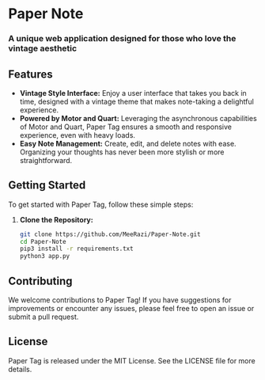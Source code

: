 # Paper Note

### A unique web application designed for those who love the vintage aesthetic 

## Features

- **Vintage Style Interface:** Enjoy a user interface that takes you back in time, designed with a vintage theme that makes note-taking a delightful experience.
- **Powered by Motor and Quart:** Leveraging the asynchronous capabilities of Motor and Quart, Paper Tag ensures a smooth and responsive experience, even with heavy loads.
- **Easy Note Management:** Create, edit, and delete notes with ease. Organizing your thoughts has never been more stylish or more straightforward.

## Getting Started

To get started with Paper Tag, follow these simple steps:

1. **Clone the Repository:**
   ```bash
   git clone https://github.com/MeeRazi/Paper-Note.git
   cd Paper-Note
   pip3 install -r requirements.txt
   python3 app.py
   ```  
## Contributing

We welcome contributions to Paper Tag! If you have suggestions for improvements or encounter any issues, please feel free to open an issue or submit a pull request.

## License

Paper Tag is released under the MIT License. See the LICENSE file for more details.
